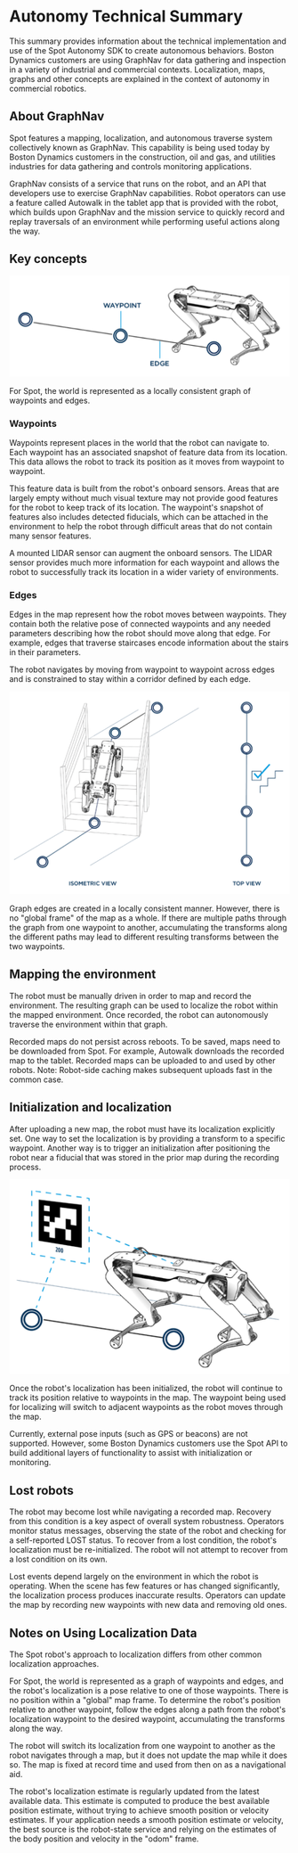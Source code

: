 <!--
Copyright (c) 2022 Boston Dynamics, Inc.  All rights reserved.

Downloading, reproducing, distributing or otherwise using the SDK Software
is subject to the terms and conditions of the Boston Dynamics Software
Development Kit License (20191101-BDSDK-SL).
-->

# Autonomy Technical Summary

This summary provides information about the technical implementation and use of the Spot Autonomy SDK to create autonomous behaviors. Boston Dynamics customers are using GraphNav for data gathering and inspection in a variety of industrial and commercial contexts. Localization, maps, graphs and other concepts are explained in the context of autonomy in commercial robotics.


## About GraphNav

Spot features a mapping, localization, and autonomous traverse system collectively known as GraphNav. This capability is being used today by Boston Dynamics customers in the construction, oil and gas, and utilities industries for data gathering and controls monitoring applications.

GraphNav consists of a service that runs on the robot, and an API that developers use to exercise GraphNav capabilities. Robot operators can use a feature called Autowalk in the tablet app that is provided with the robot, which builds upon GraphNav and the mission service to quickly record and replay traversals of an environment while performing useful actions along the way.


## Key concepts


![waypoints and edges](images/tech_summary1.png)

For Spot, the world is represented as a locally consistent graph of waypoints and edges.

### Waypoints

Waypoints represent places in the world that the robot can navigate to. Each waypoint has an associated snapshot of feature data from its location. This data allows the robot to track its position as it moves from waypoint to waypoint.

This feature data is built from the robot's onboard sensors. Areas that are largely empty without much visual texture may not provide good features for the robot to keep track of its location. The waypoint's snapshot of features also includes detected fiducials, which can be attached in the environment to help the robot through difficult areas that do not contain many sensor features.

A mounted LIDAR sensor can augment the onboard sensors. The LIDAR sensor provides much more information for each waypoint and allows the robot to successfully track its location in a wider variety of environments.

### Edges

Edges in the map represent how the robot moves between waypoints. They contain both the relative pose of connected waypoints and any needed parameters describing how the robot should move along that edge. For example, edges that traverse staircases encode information about the stairs in their parameters.

The robot navigates by moving from waypoint to waypoint across edges and is constrained to stay within a corridor defined by each edge.


![isometric top view](images/tech_summary2.png)


Graph edges are created in a locally consistent manner. However, there is no "global frame" of the map as a whole. If there are multiple paths through the graph from one waypoint to another, accumulating the transforms along the different paths may lead to different resulting transforms between the two waypoints.

## Mapping the environment

The robot must be manually driven in order to map and record the environment. The resulting graph can be used to localize the robot within the mapped environment. Once recorded, the robot can autonomously traverse the environment within that graph.

Recorded maps do not persist across reboots. To be saved, maps need to be downloaded from Spot. For example, Autowalk downloads the recorded map to the tablet. Recorded maps can be uploaded to and used by other robots. Note: Robot-side caching makes subsequent uploads fast in the common case.


## Initialization and localization

After uploading a new map, the robot must have its localization explicitly set. One way to set the localization is by providing a transform to a specific waypoint.  Another way is to trigger an initialization after positioning the robot near a fiducial that was stored in the prior map during the recording process.


![fiducials](images/tech_summary3.png)

Once the robot's localization has been initialized, the robot will continue to track its position relative to waypoints in the map. The waypoint being used for localizing will switch to adjacent waypoints as the robot moves through the map.

Currently, external pose inputs (such as GPS or beacons) are not supported. However, some Boston Dynamics customers use the Spot API to build additional layers of functionality to assist with initialization or monitoring.

## Lost robots

The robot may become lost while navigating a recorded map. Recovery from this condition is a key aspect of overall system robustness. Operators monitor status messages, observing the state of the robot and checking for a self-reported LOST status. To recover from a lost condition, the robot's localization must be re-initialized. The robot will not attempt to recover from a lost condition on its own.

Lost events depend largely on the environment in which the robot is operating. When the scene has few features or has changed significantly, the localization process produces inaccurate results. Operators can update the map by recording new waypoints with new data and removing old ones.


## Notes on Using Localization Data

The Spot robot's approach to localization differs from other common localization approaches.

For Spot, the world is represented as a graph of waypoints and edges, and the robot's localization is a pose relative to one of those waypoints.  There is no position within a "global" map frame. To determine the robot's position relative to another waypoint, follow the edges along a path from the robot's localization waypoint to the desired waypoint, accumulating the transforms along the way.

The robot will switch its localization from one waypoint to another as the robot navigates through a map, but it does not update the map while it does so. The map is fixed at record time and used from then on as a navigational aid.

The robot's localization estimate is regularly updated from the latest available data. This estimate is computed to produce the best available position estimate, without trying to achieve smooth position or velocity estimates. If your application needs a smooth position estimate or velocity, the best source is the robot-state service and relying on the estimates of the body position and velocity in the "odom" frame.

